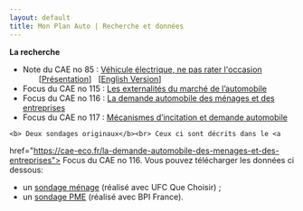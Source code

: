 ```yaml
---
layout: default
title: Mon Plan Auto | Recherche et données
---
```

<!-- Steps Section Example -->
<div class="flex-1 bg-white rounded-xl shadow p-4 border-b-4 
border-mpa-teal mb-12">

<b>La recherche</b>
<ul class="list-disc list-inside ml-6 space-y-2">
    <li>
        Note du CAE no 85 :
        <a href="https://cae-eco.fr/vehicule-elctrique-ne-pas-rater-loccasion" target="_blank" rel="noopener noreferrer">
            Véhicule électrique, ne pas rater l'occasion
        </a><br>
        <span style="display: inline-block; margin-left: 2em;">
            [<a href=".
/assets/downloads/presentation_automobiles_et_transition.pdf" 
target="_blank" rel="noopener noreferrer">Présentation</a>]     &nbsp; 
            [<a href="https://cae-eco.
fr/static/pdf/CAE085_Voitures-electriques_250701_EN.pdf" target="_blank" rel="noopener noreferrer">English Version</a>]
        </span>
    </li>
    <li>
        Focus du CAE no 115 :
        <a href="https://cae-eco.fr/les-externalites-du-marche-de-lautomobile" target="_blank" rel="noopener noreferrer">
            Les externalités du marché de l’automobile
        </a>
    </li>
    <li>
        Focus du CAE no 116 :
        <a href="https://cae-eco.fr/la-demande-automobile-des-menages-et-des-entreprises" target="_blank" rel="noopener noreferrer">
            La demande automobile des ménages et des entreprises
        </a>
    </li>
    <li>
        Focus du CAE no 117 :
        <a href="https://cae-eco.fr/mecanismes-dincitation-et-demande-automobile" target="_blank" rel="noopener noreferrer">
            Mécanismes d’incitation et demande automobile
        </a>
    </li>
</ul>


</div>

<!-- Steps Section Example -->
<div class="flex-1 bg-white rounded-xl shadow p-4 border-b-4 
border-mpa-orange mb-12">

    <b> Deux sondages originaux</b><br> Ceux ci sont décrits dans le <a 
href="https://cae-eco.fr/la-demande-automobile-des-menages-et-des-entreprises"> Focus du 
CAE no 
116</a>. Vous pouvez 
télécharger 
les 
données ci dessous:
<ul class="list-disc list-inside ml-6 space-y-1">
    <li> un
        <a href="./assets/downloads/monplanauto_sondage_menages.zip">sondage ménage</a> (réalisé avec UFC Que Choisir) ;
    </li>
    <li>
        un <a href="./assets/downloads/monplanauto_sondage_bpi.zip">sondage 
PME</a> (réalisé avec BPI France).
    </li>
</ul>

</div>
